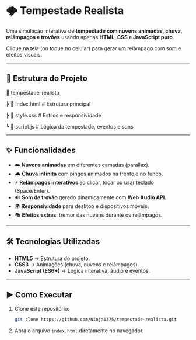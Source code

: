 # 🌩️ Tempestade Realista 

Uma simulação interativa de **tempestade com nuvens animadas, chuva, relâmpagos e trovões** usando apenas **HTML, CSS e JavaScript puro**. 

Clique na tela (ou toque no celular) para gerar um relâmpago com som e efeitos visuais. 

 --- 

## 📂 Estrutura do Projeto 

📁 tempestade-realista

┣ 📄 index.html # Estrutura principal

┣ 📄 style.css # Estilos e responsividade

┗ 📄 script.js # Lógica da tempestade, eventos e sons

--- 

## ✨ Funcionalidades 

- ☁️ **Nuvens animadas** em diferentes camadas (parallax).
 - 🌧️ **Chuva infinita** com pingos animados na frente e no fundo. 
- ⚡ **Relâmpagos interativos** ao clicar, tocar ou usar teclado (Space/Enter). 
- 🔊 **Som de trovão** gerado dinamicamente com **Web Audio API**.
- 🌍 **Responsividade** para desktop e dispositivos móveis. 
- 🎭 **Efeitos extras**: tremor das nuvens durante os relâmpagos. 

--- 

## 🛠️ Tecnologias Utilizadas

- **HTML5** → Estrutura do projeto.  
- **CSS3** → Animações (chuva, nuvens e relâmpagos).  
- **JavaScript (ES6+)** → Lógica interativa, áudio e eventos.

---

## ▶️ Como Executar

1. Clone este repositório:
   ```bash
   git clone https://github.com/Ninja1375/tempestade-realista.git
   ```

2. Abra o arquivo `index.html` diretamente no navegador.
